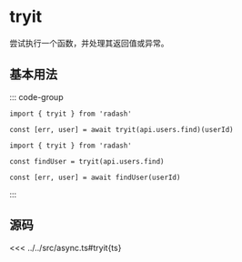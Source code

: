 # tryit

尝试执行一个函数，并处理其返回值或异常。

## 基本用法

::: code-group
```ts[example.ts]
import { tryit } from 'radash'

const [err, user] = await tryit(api.users.find)(userId)
```
```ts[柯里化]
import { tryit } from 'radash'

const findUser = tryit(api.users.find)

const [err, user] = await findUser(userId)
```
:::
## 源码

<<< ../../src/async.ts#tryit{ts}

